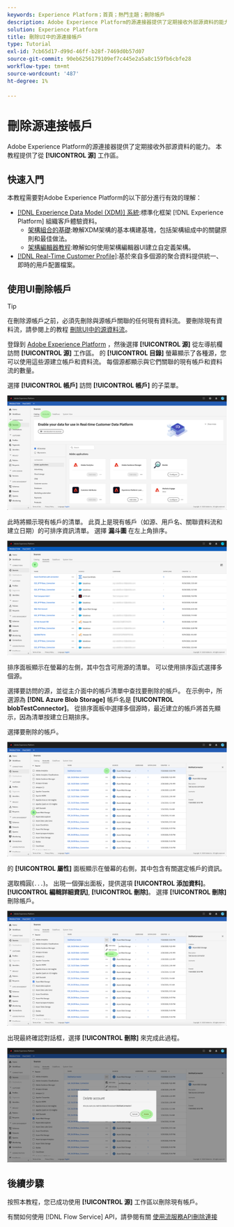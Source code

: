 ```yaml
---
keywords: Experience Platform；首頁；熱門主題；刪除帳戶
description: Adobe Experience Platform的源連接器提供了定期接收外部源資料的能力。 本教程提供了從「源」工作區刪除帳戶的步驟。
solution: Experience Platform
title: 刪除UI中的源連接帳戶
type: Tutorial
exl-id: 7cb65d17-d99d-46ff-b28f-7469d0b57d07
source-git-commit: 90eb6256179109ef7c445e2a5a8c159fb6cbfe28
workflow-type: tm+mt
source-wordcount: '487'
ht-degree: 1%

---
```


# 刪除源連接帳戶

Adobe Experience Platform的源連接器提供了定期接收外部源資料的能力。 本教程提供了從 **[!UICONTROL 源]** 工作區。

## 快速入門

本教程需要對Adobe Experience Platform的以下部分進行有效的理解：

- [[!DNL Experience Data Model (XDM)] 系統](../../../xdm/home.md):標準化框架 [!DNL Experience Platform] 組織客戶體驗資料。
   - [架構組合的基礎](../../../xdm/schema/composition.md):瞭解XDM架構的基本構建基塊，包括架構組成中的關鍵原則和最佳做法。
   - [架構編輯器教程](../../../xdm/tutorials/create-schema-ui.md):瞭解如何使用架構編輯器UI建立自定義架構。
- [[!DNL Real-Time Customer Profile]](../../../profile/home.md):基於來自多個源的聚合資料提供統一、即時的用戶配置檔案。

## 使用UI刪除帳戶

>[!TIP]
>
>在刪除源帳戶之前，必須先刪除與源帳戶關聯的任何現有資料流。 要刪除現有資料流，請參閱上的教程 [刪除UI中的源資料流](./delete.md)。

登錄到 [Adobe Experience Platform](https://platform.adobe.com) ，然後選擇 **[!UICONTROL 源]** 從左導航欄訪問 **[!UICONTROL 源]** 工作區。 的 **[!UICONTROL 目錄]** 螢幕顯示了各種源，您可以使用這些源建立帳戶和資料流。 每個源都顯示與它們關聯的現有帳戶和資料流的數量。

選擇 **[!UICONTROL 帳戶]** 訪問 **[!UICONTROL 帳戶]** 的子菜單。

![目錄帳戶](../../images/tutorials/delete-accounts/catalog.png)

此時將顯示現有帳戶的清單。 此頁上是現有帳戶（如源、用戶名、關聯資料流和建立日期）的可排序資訊清單。 選擇 **漏斗圖** 在左上角排序。

![資料流清單](../../images/tutorials/delete-accounts/accounts.png)

排序面板顯示在螢幕的左側，其中包含可用源的清單。 可以使用排序函式選擇多個源。

選擇要訪問的源，並從主介面中的帳戶清單中查找要刪除的帳戶。 在示例中，所選源為 **[!DNL Azure Blob Storage]** 帳戶名是 **[!UICONTROL blobTestConnector]**。 從排序面板中選擇多個源時，最近建立的帳戶將首先顯示，因為清單按建立日期排序。

選擇要刪除的帳戶。

![資料流排序](../../images/tutorials/delete-accounts/sort.png)

的 **[!UICONTROL 屬性]** 面板顯示在螢幕的右側，其中包含有關選定帳戶的資訊。

選取橢圓(`...`)。 出現一個彈出面板，提供選項 **[!UICONTROL 添加資料]**。 **[!UICONTROL 編輯詳細資訊]**, **[!UICONTROL 刪除]**。 選擇 **[!UICONTROL 刪除]** 刪除帳戶。

![資料流排序](../../images/tutorials/delete-accounts/delete.png)

出現最終確認對話框，選擇 **[!UICONTROL 刪除]** 來完成此過程。

![delete](../../images/tutorials/delete-accounts/confirm.png)

## 後續步驟

按照本教程，您已成功使用 **[!UICONTROL 源]** 工作區以刪除現有帳戶。

有關如何使用 [!DNL Flow Service] API，請參閱有關 [使用流服務API刪除連接](../../tutorials/api/delete.md)
